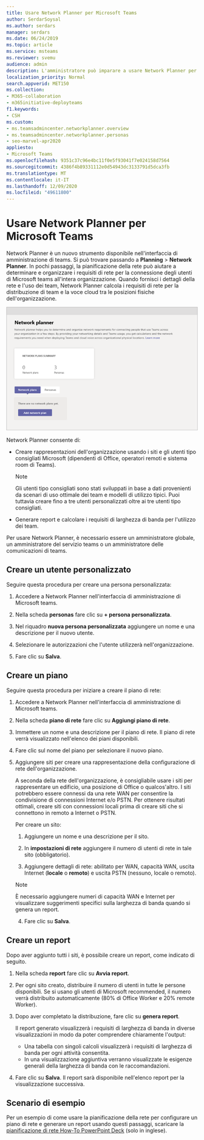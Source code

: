 ```yaml
---
title: Usare Network Planner per Microsoft Teams
author: SerdarSoysal
ms.author: serdars
manager: serdars
ms.date: 06/24/2019
ms.topic: article
ms.service: msteams
ms.reviewer: svemu
audience: admin
description: L'amministratore può imparare a usare Network Planner per determinare i requisiti di rete per Microsoft teams.
localization_priority: Normal
search.appverid: MET150
ms.collection:
- M365-collaboration
- m365initiative-deployteams
f1.keywords:
- CSH
ms.custom:
- ms.teamsadmincenter.networkplanner.overview
- ms.teamsadmincenter.networkplanner.personas
- seo-marvel-apr2020
appliesto:
- Microsoft Teams
ms.openlocfilehash: 9351c37c96e4bc11f0e5f93041f7e024158d7564
ms.sourcegitcommit: 4386f4b89331112e0d54943dc3133791d5dca3fb
ms.translationtype: MT
ms.contentlocale: it-IT
ms.lasthandoff: 12/09/2020
ms.locfileid: "49611800"
---
```

# <a name="use-the-network-planner-for-microsoft-teams"></a>Usare Network Planner per Microsoft Teams

Network Planner è un nuovo strumento disponibile nell'interfaccia di amministrazione di teams. Si può trovare passando a **Planning**  >  **Network Planner**. In pochi passaggi, la pianificazione della rete può aiutare a determinare e organizzare i requisiti di rete per la connessione degli utenti di Microsoft teams all'intera organizzazione. Quando fornisci i dettagli della rete e l'uso dei team, Network Planner calcola i requisiti di rete per la distribuzione di team e la voce cloud tra le posizioni fisiche dell'organizzazione.

![Screenshot di Network Planner](media/network-planner.png)

Network Planner consente di:

- Creare rappresentazioni dell'organizzazione usando i siti e gli utenti tipo consigliati Microsoft (dipendenti di Office, operatori remoti e sistema room di Teams).

    > [!NOTE]
    > Gli utenti tipo consigliati sono stati sviluppati in base a dati provenienti da scenari di uso ottimale dei team e modelli di utilizzo tipici. Puoi tuttavia creare fino a tre utenti personalizzati oltre ai tre utenti tipo consigliati.

- Generare report e calcolare i requisiti di larghezza di banda per l'utilizzo dei team.

Per usare Network Planner, è necessario essere un amministratore globale, un amministratore del servizio teams o un amministratore delle comunicazioni di teams.

## <a name="create-a-custom-persona"></a>Creare un utente personalizzato

Seguire questa procedura per creare una persona personalizzata:

1. Accedere a Network Planner nell'interfaccia di amministrazione di Microsoft teams.

2. Nella scheda **personas** fare clic su **+ persona personalizzata**. 

3. Nel riquadro **nuova persona personalizzata** aggiungere un nome e una descrizione per il nuovo utente.

4. Selezionare le autorizzazioni che l'utente utilizzerà nell'organizzazione.

5. Fare clic su **Salva**.

## <a name="build-your-plan"></a>Creare un piano

Seguire questa procedura per iniziare a creare il piano di rete:

1. Accedere a Network Planner nell'interfaccia di amministrazione di Microsoft teams.

2. Nella scheda **piano di rete** fare clic su **Aggiungi piano di rete**.

3. Immettere un nome e una descrizione per il piano di rete. Il piano di rete verrà visualizzato nell'elenco dei piani disponibili.

4. Fare clic sul nome del piano per selezionare il nuovo piano.

5. Aggiungere siti per creare una rappresentazione della configurazione di rete dell'organizzazione.

    A seconda della rete dell'organizzazione, è consigliabile usare i siti per rappresentare un edificio, una posizione di Office o qualcos'altro. I siti potrebbero essere connessi da una rete WAN per consentire la condivisione di connessioni Internet e/o PSTN. Per ottenere risultati ottimali, creare siti con connessioni locali prima di creare siti che si connettono in remoto a Internet o PSTN.

    Per creare un sito:

    1. Aggiungere un nome e una descrizione per il sito.

    2. In **impostazioni di rete** aggiungere il numero di utenti di rete in tale sito (obbligatorio).

    3. Aggiungere dettagli di rete: abilitato per WAN, capacità WAN, uscita Internet (**locale** o **remoto**) e uscita PSTN (nessuno, locale o remoto).

      > [!NOTE]
      > È necessario aggiungere numeri di capacità WAN e Internet per visualizzare suggerimenti specifici sulla larghezza di banda quando si genera un report.

    4. Fare clic su **Salva**.

## <a name="create-a-report"></a>Creare un report

Dopo aver aggiunto tutti i siti, è possibile creare un report, come indicato di seguito.

1. Nella scheda **report** fare clic su **Avvia report**.

2. Per ogni sito creato, distribuire il numero di utenti in tutte le persone disponibili. Se si usano gli utenti di Microsoft recommended, il numero verrà distribuito automaticamente (80% di Office Worker e 20% remote Worker).

3. Dopo aver completato la distribuzione, fare clic su **genera report**.

    Il report generato visualizzerà i requisiti di larghezza di banda in diverse visualizzazioni in modo da poter comprendere chiaramente l'output:
    - Una tabella con singoli calcoli visualizzerà i requisiti di larghezza di banda per ogni attività consentita.
    - In una visualizzazione aggiuntiva verranno visualizzate le esigenze generali della larghezza di banda con le raccomandazioni.

4. Fare clic su **Salva**. Il report sarà disponibile nell'elenco report per la visualizzazione successiva.

## <a name="example-scenario"></a>Scenario di esempio

Per un esempio di come usare la pianificazione della rete per configurare un piano di rete e generare un report usando questi passaggi, scaricare la [pianificazione di rete How-To PowerPoint Deck](https://github.com/MicrosoftDocs/OfficeDocs-SkypeForBusiness/blob/live/Teams/downloads/network-planner-how-to.pptx?raw=true) (solo in inglese).
